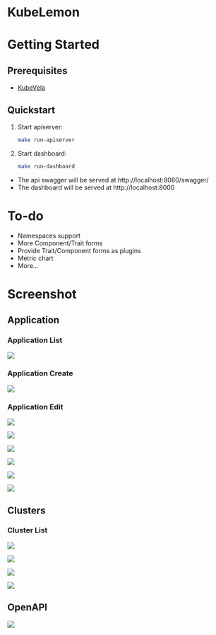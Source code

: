 # KubeLemon

# Getting Started

## Prerequisites

- [KubeVela](https://kubevela.io/docs/install)

## Quickstart

1. Start apiserver:
   ```sh
   make run-apiserver
   ```
2. Start dashboard:
   ```sh
   make run-dashboard
   ```
- The api swagger will be served at http://localhost:8080/swagger/
- The dashboard will be served at http://localhost:8000

# To-do

- Namespaces support
- More Component/Trait forms
- Provide Trait/Component forms as plugins
- Metric chart
- More...

# Screenshot

## Application

### Application List

![](doc/images/applications.png)

### Application Create

![](doc/images/applications_create.png)

### Application Edit

![](doc/images/applications_edit.png)

![](doc/images/applications_edit_component_1.png)

![](doc/images/applications_edit_component_2.png)

![](doc/images/applications_edit_component_3.png)

![](doc/images/applications_edit_component_4.png)

![](doc/images/applications_edit_component_5.png)

## Clusters

### Cluster List

![](doc/images/clusters.png)

![](doc/images/clusters_create.png)

![](doc/images/clusters_edit.png)

![](doc/images/clusters_delete.png)

## OpenAPI

![](doc/images/openapi.png)
